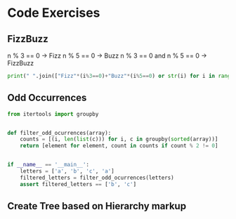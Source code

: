 # Code Exercises

## FizzBuzz

n % 3 == 0 -> Fizz
n % 5 == 0 -> Buzz
n % 3 == 0 and n % 5 == 0 -> FizzBuzz

```python
print(" ".join(["Fizz"*(i%3==0)+"Buzz"*(i%5==0) or str(i) for i in range(1,100)]))
```

## Odd Occurrences

```python
from itertools import groupby


def filter_odd_ocurrences(array):
    counts = [(i, len(list(c))) for i, c in groupby(sorted(array))]
    return [element for element, count in counts if count % 2 != 0]


if __name__ == '__main__':
    letters = ['a', 'b', 'c', 'a']
    filtered_letters = filter_odd_ocurrences(letters)
    assert filtered_letters == ['b', 'c']
```

## Create Tree based on Hierarchy markup